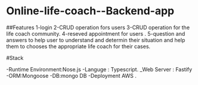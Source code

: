 # Online-life-coach--Backend-app

##Features
1-login
2-CRUD operation fors users
3-CRUD operation for the life coach community.
4-reseved appointment for users .
5-question and answers to help user to understand  and determin their situation  and help them to chooses the appropriate life coach for their cases.

#Stack

-Runtime Environment:Nose.js
-Languge : Typescript.
_Web Server : Fastify
-ORM:Mongoose
-DB:mongo DB
-Deployment AWS .
